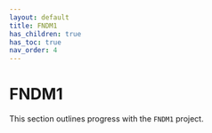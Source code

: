 ```yaml
---
layout: default
title: FNDM1
has_children: true
has_toc: true
nav_order: 4
---
```


# FNDM1

This section outlines progress with the `FNDM1` project.
